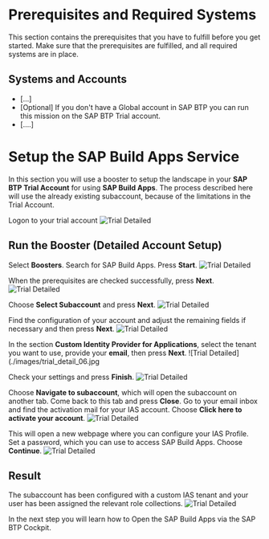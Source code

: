 # Prerequisites and Required Systems

This section contains the prerequisites that you have to fulfill before you get started. Make sure that the prerequisites are fulfilled, and all required systems are in place.

## Systems and Accounts

*	[…]
*	[Optional] If you don't have a Global account in SAP BTP you can run this mission on the SAP BTP Trial account.
* [….]

# Setup the SAP Build Apps Service
In this section you will use a booster to setup the landscape in your **SAP BTP Trial Account** for using **SAP Build Apps**. The process described here will use the already existing subaccount, because of the limitations in the Trial Account.

Logon to your trial account
![Trial Detailed](./images/trial_detail_01.jpg)

## Run the Booster (Detailed Account Setup)
Select **Boosters**. Search for SAP Build Apps. Press **Start**.
![Trial Detailed](./images/trial_detail_02.jpg)

When the prerequisites are checked successfully, press **Next**.
![Trial Detailed](./images/trial_detail_03.jpg)

Choose **Select Subaccount** and press **Next**.
![Trial Detailed](./images/trial_detail_04.jpg)

Find the configuration of your account and adjust the remaining fields if necessary and then press **Next**.
![Trial Detailed](./images/trial_detail_05.jpg)

In the section **Custom Identity Provider for Applications**, select the tenant you want to use, provide your **email**, then press **Next**.
![Trial Detailed](./images/trial_detail_06.jpg

Check your settings and press **Finish**.
![Trial Detailed](./images/trial_detail_07.jpg)

Choose **Navigate to subaccount**, which will open the subaccount on another tab. Come back to this tab and press **Close**.
Go to your email inbox and find the activation mail for your IAS account. Choose **Click here to activate your account**.
![Trial Detailed](./images/trial_detail_08.jpg)

This will open a new webpage where you can configure your IAS Profile. Set a password, which you can use to access SAP Build Apps. Choose **Continue**.
![Trial Detailed](./images/trial_detail_09.jpg)

## Result
The subaccount has been configured with a custom IAS tenant and your user has been assigned the relevant role collections.
![Trial Detailed](./images/trial_detail_10.jpg)

In the next step you will learn how to Open the SAP Build Apps via the SAP BTP Cockpit.

